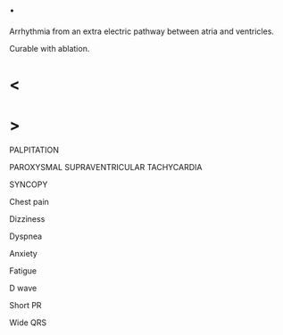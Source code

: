 # .

Arrhythmia from an extra electric pathway between atria and ventricles.

Curable with ablation.

# <

# >

PALPITATION

PAROXYSMAL SUPRAVENTRICULAR TACHYCARDIA

SYNCOPY

Chest pain

Dizziness

Dyspnea

Anxiety

Fatigue

D wave

Short PR

Wide QRS

